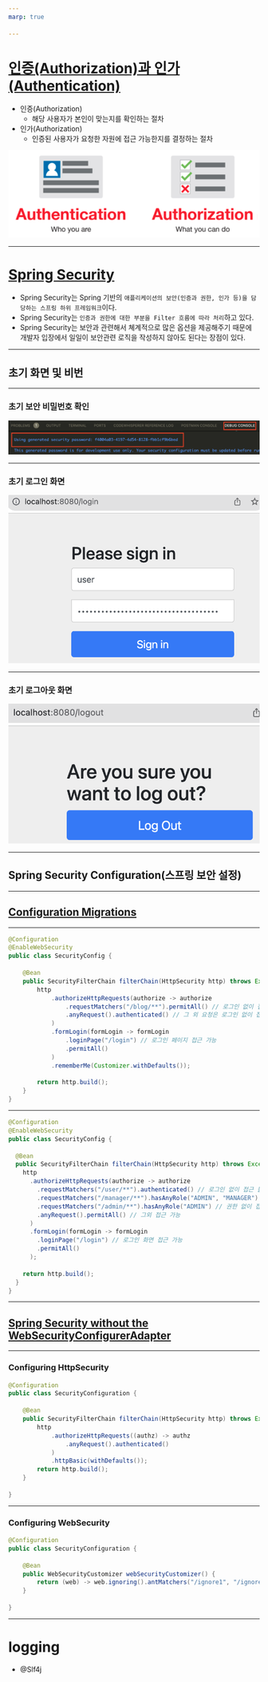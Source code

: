 ```yaml
---
marp: true

---
```

# [인증(Authorization)과 인가(Authentication)](https://velog.io/@djaxornwkd12/%EC%9D%B8%EC%A6%9DAuthentication%EC%9D%B8%EA%B0%80Authorization%EB%9E%80-%EB%AC%B4%EC%97%87%EC%9D%B8%EA%B0%80)
- 인증(Authorization)
  - 해당 사용자가 본인이 맞는지를 확인하는 절차
- 인가(Authorization)
  - 인증된 사용자가 요청한 자원에 접근 가능한지를 결정하는 절차 

![Alt text](image-6.png)

---

# [Spring Security](https://nahwasa.com/entry/%EC%8A%A4%ED%94%84%EB%A7%81%EB%B6%80%ED%8A%B8-30%EC%9D%B4%EC%83%81-Spring-Security-%EA%B8%B0%EB%B3%B8-%EC%84%B8%ED%8C%85-%EC%8A%A4%ED%94%84%EB%A7%81-%EC%8B%9C%ED%81%90%EB%A6%AC%ED%8B%B0)
- Spring Security는 Spring 기반의 `애플리케이션의 보안(인증과 권한, 인가 등)을 담당하는 스프링 하위 프레임워크`이다. 
- Spring Security는 `인증과 권한에 대한 부분을 Filter 흐름에 따라 처리`하고 있다. 
- Spring Security는 보안과 관련해서 쳬계적으로 많은 옵션을 제공해주기 때문에 개발자 입장에서 일일이 보안관련 로직을 작성하지 않아도 된다는 장점이 있다. 

---
## 초기 화면 및 비번 

---
### 초기 보안 비밀번호 확인 
![Alt text](image-1.png)

---
### 초기 로그인 화면
![Alt text](image-3.png)

---
### 초기 로그아웃 화면 
![Alt text](image-4.png)

---
## Spring Security Configuration(스프링 보안 설정)

---
## [Configuration Migrations](https://docs.spring.io/spring-security/reference/migration-7/configuration.html#_use_the_lambda_dsl)

---

```java
@Configuration
@EnableWebSecurity
public class SecurityConfig {

    @Bean
    public SecurityFilterChain filterChain(HttpSecurity http) throws Exception {
        http
            .authorizeHttpRequests(authorize -> authorize
                .requestMatchers("/blog/**").permitAll() // 로그인 없이 접근 가능 
                .anyRequest().authenticated() // 그 외 요청은 로그인 없이 접근 불가 
            )
            .formLogin(formLogin -> formLogin
                .loginPage("/login") // 로그인 페이지 접근 가능 
                .permitAll()
            )
            .rememberMe(Customizer.withDefaults());

        return http.build();
    }
}
```

---

```java
@Configuration
@EnableWebSecurity
public class SecurityConfig {

  @Bean
  public SecurityFilterChain filterChain(HttpSecurity http) throws Exception {
    http
      .authorizeHttpRequests(authorize -> authorize
        .requestMatchers("/user/**").authenticated() // 로그인 없이 접근 불가 
        .requestMatchers("/manager/**").hasAnyRole("ADMIN", "MANAGER") // 권한 없이 접근 불가
        .requestMatchers("/admin/**").hasAnyRole("ADMIN") // 권한 없이 접근 불가 
        .anyRequest().permitAll() // 그외 접근 가능 
      )
      .formLogin(formLogin -> formLogin
        .loginPage("/login") // 로그인 화면 접근 가능 
        .permitAll()
      );

    return http.build();
  }
}
```


---
## [Spring Security without the WebSecurityConfigurerAdapter](https://spring.io/blog/2022/02/21/spring-security-without-the-websecurityconfigureradapter)

---
### Configuring HttpSecurity
```java
@Configuration
public class SecurityConfiguration {

    @Bean
    public SecurityFilterChain filterChain(HttpSecurity http) throws Exception {
        http
            .authorizeHttpRequests((authz) -> authz
                .anyRequest().authenticated()
            )
            .httpBasic(withDefaults());
        return http.build();
    }

}
```

---
### Configuring WebSecurity
```java
@Configuration
public class SecurityConfiguration {

    @Bean
    public WebSecurityCustomizer webSecurityCustomizer() {
        return (web) -> web.ignoring().antMatchers("/ignore1", "/ignore2");
    }

}
```

---

# logging
- @Slf4j
